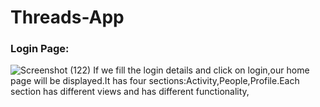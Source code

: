 # Threads-App

### Login Page:
![Screenshot (122)](https://github.com/Ayushc2004/Threads-App/assets/122302304/31896dfc-b2ee-4fc8-b2ab-a0a83347a8b1)
If we fill the login details and click on login,our home page will be displayed.It has four sections:Activity,People,Profile.Each section has different views and has different functionality,
